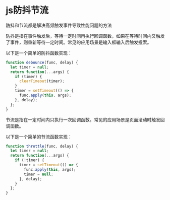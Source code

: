 # js防抖节流

防抖和节流都是解决高频触发事件导致性能问题的方法

防抖是指在事件触发后，等待一定时间再执行回调函数，如果在等待时间内又触发了事件，则重新等待一定时间。常见的应用场景是输入框输入后触发搜索。

以下是一个简单的防抖函数实现：

```javascript
function debounce(func, delay) {
  let timer = null;
  return function(...args) {
    if (timer) {
      clearTimeout(timer);
    }
    timer = setTimeout(() => {
      func.apply(this, args);
    }, delay);
  };
}
```

节流是指在一定时间内只执行一次回调函数。常见的应用场景是页面滚动时触发回调函数。

以下是一个简单的节流函数实现：

```javascript
function throttle(func, delay) {
  let timer = null;
  return function(...args) {
    if (!timer) {
      timer = setTimeout(() => {
        func.apply(this, args);
        timer = null;
      }, delay);
    }
  };
}

```
